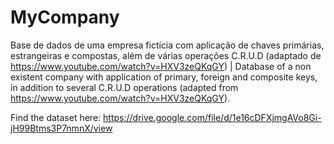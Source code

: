 # MyCompany
Base de dados de uma empresa fictícia com aplicação de chaves primárias, estrangeiras e compostas, além de várias operações C.R.U.D (adaptado de https://www.youtube.com/watch?v=HXV3zeQKqGY) | Database of a non existent company with application of primary, foreign and composite keys, in addition to several C.R.U.D operations (adapted from https://www.youtube.com/watch?v=HXV3zeQKqGY).

Find the dataset here: https://drive.google.com/file/d/1e16cDFXjmgAVo8Gi-jH99Btms3P7nmnX/view
